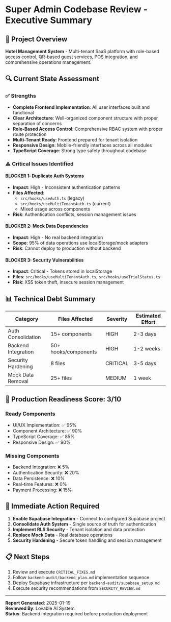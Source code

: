 # Super Admin Codebase Review - Executive Summary

## 🏨 Project Overview
**Hotel Management System** - Multi-tenant SaaS platform with role-based access control, QR-based guest services, POS integration, and comprehensive operations management.

## 🔍 Current State Assessment

### ✅ **Strengths**
- **Complete Frontend Implementation**: All user interfaces built and functional
- **Clear Architecture**: Well-organized component structure with proper separation of concerns  
- **Role-Based Access Control**: Comprehensive RBAC system with proper route protection
- **Multi-Tenant Ready**: Frontend prepared for tenant isolation
- **Responsive Design**: Mobile-friendly interfaces across all modules
- **TypeScript Coverage**: Strong type safety throughout codebase

### ⚠️ **Critical Issues Identified**

#### **BLOCKER 1: Duplicate Auth Systems**
- **Impact**: High - Inconsistent authentication patterns
- **Files Affected**: 
  - `src/hooks/useAuth.ts` (legacy)
  - `src/hooks/useMultiTenantAuth.ts` (current)
  - Mixed usage across components
- **Risk**: Authentication conflicts, session management issues

#### **BLOCKER 2: Mock Data Dependencies** 
- **Impact**: High - No real backend integration
- **Scope**: 95% of data operations use localStorage/mock adapters
- **Risk**: Cannot deploy to production without backend

#### **BLOCKER 3: Security Vulnerabilities**
- **Impact**: Critical - Tokens stored in localStorage
- **Files**: `src/hooks/useMultiTenantAuth.ts`, `src/hooks/useTrialStatus.ts`
- **Risk**: XSS token theft, insecure session management

## 📊 **Technical Debt Summary**

| Category | Files Affected | Severity | Estimated Effort |
|----------|---------------|----------|------------------|
| Auth Consolidation | 15+ components | HIGH | 2-3 days |
| Backend Integration | 50+ hooks/components | HIGH | 1-2 weeks |
| Security Hardening | 8 files | CRITICAL | 3-5 days |
| Mock Data Removal | 25+ files | MEDIUM | 1 week |

## 🎯 **Production Readiness Score: 3/10**

### **Ready Components**
- UI/UX Implementation: ✅ 95%
- Component Architecture: ✅ 90%  
- TypeScript Coverage: ✅ 85%
- Responsive Design: ✅ 90%

### **Missing Components**
- Backend Integration: ❌ 5%
- Authentication Security: ❌ 20%
- Data Persistence: ❌ 10% 
- Real-time Features: ❌ 0%
- Payment Processing: ❌ 15%

## 🚀 **Immediate Action Required**

1. **Enable Supabase Integration** - Connect to configured Supabase project
2. **Consolidate Auth System** - Single source of truth for authentication  
3. **Implement RLS Security** - Tenant isolation and data protection
4. **Replace Mock Data** - Real database operations
5. **Security Hardening** - Secure token handling and session management

## 📋 **Next Steps**
1. Review and execute `CRITICAL_FIXES.md` 
2. Follow `backend-audit/backend_plan.md` implementation sequence
3. Deploy Supabase infrastructure per `backend-audit/supabase_setup.md`
4. Execute security recommendations from `SECURITY_REVIEW.md`

---
**Report Generated**: 2025-01-19  
**Reviewed By**: Lovable AI System  
**Status**: Backend integration required before production deployment
